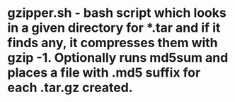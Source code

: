 # gzipper.sh - bash script which looks in a given directory for *.tar and if it finds any, it compresses them with gzip -1.  Optionally runs md5sum and places a file with .md5 suffix for each .tar.gz created.
